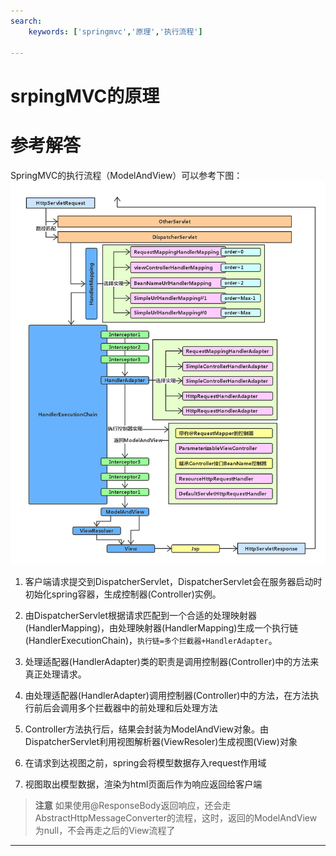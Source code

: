```yaml
---
search:
    keywords: ['springmvc','原理','执行流程']

---
```


# srpingMVC的原理

# 参考解答

SpringMVC的执行流程（ModelAndView）可以参考下图：![](/assets/2.png)


1. 客户端请求提交到DispatcherServlet，DispatcherServlet会在服务器启动时初始化spring容器，生成控制器(Controller)实例。

2. 由DispatcherServlet根据请求匹配到一个合适的处理映射器(HandlerMapping)，由处理映射器(HandlerMapping)生成一个执行链(HandlerExecutionChain)，`执行链=多个拦截器+HandlerAdapter`。

3. 处理适配器(HandlerAdapter)类的职责是调用控制器(Controller)中的方法来真正处理请求。

4. 由处理适配器(HandlerAdapter)调用控制器(Controller)中的方法，在方法执行前后会调用多个拦截器中的前处理和后处理方法

5. Controller方法执行后，结果会封装为ModelAndView对象。由 DispatcherServlet利用视图解析器(ViewResoler)生成视图(View)对象

6. 在请求到达视图之前，spring会将模型数据存入request作用域

7. 视图取出模型数据，渲染为html页面后作为响应返回给客户端

> **注意**
如果使用@ResponseBody返回响应，还会走AbstractHttpMessageConverter的流程，这时，返回的ModelAndView为null，不会再走之后的View流程了

---
